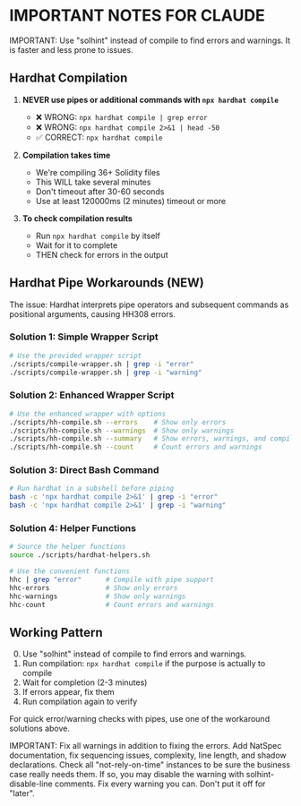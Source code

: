 # IMPORTANT NOTES FOR CLAUDE

IMPORTANT: Use "solhint" instead of compile to find errors and warnings. It is faster and less prone to issues.

## Hardhat Compilation

1. **NEVER use pipes or additional commands with `npx hardhat compile`**
   - ❌ WRONG: `npx hardhat compile | grep error`
   - ❌ WRONG: `npx hardhat compile 2>&1 | head -50`
   - ✅ CORRECT: `npx hardhat compile`

2. **Compilation takes time**
   - We're compiling 36+ Solidity files
   - This WILL take several minutes
   - Don't timeout after 30-60 seconds
   - Use at least 120000ms (2 minutes) timeout or more

3. **To check compilation results**
   - Run `npx hardhat compile` by itself
   - Wait for it to complete
   - THEN check for errors in the output

## Hardhat Pipe Workarounds (NEW)

The issue: Hardhat interprets pipe operators and subsequent commands as positional arguments, causing HH308 errors.

### Solution 1: Simple Wrapper Script
```bash
# Use the provided wrapper script
./scripts/compile-wrapper.sh | grep -i "error"
./scripts/compile-wrapper.sh | grep -i "warning"
```

### Solution 2: Enhanced Wrapper Script
```bash
# Use the enhanced wrapper with options
./scripts/hh-compile.sh --errors    # Show only errors
./scripts/hh-compile.sh --warnings  # Show only warnings
./scripts/hh-compile.sh --summary   # Show errors, warnings, and compilation summary
./scripts/hh-compile.sh --count     # Count errors and warnings
```

### Solution 3: Direct Bash Command
```bash
# Run hardhat in a subshell before piping
bash -c 'npx hardhat compile 2>&1' | grep -i "error"
bash -c 'npx hardhat compile 2>&1' | grep -i "warning"
```

### Solution 4: Helper Functions
```bash
# Source the helper functions
source ./scripts/hardhat-helpers.sh

# Use the convenient functions
hhc | grep "error"      # Compile with pipe support
hhc-errors              # Show only errors
hhc-warnings            # Show only warnings
hhc-count               # Count errors and warnings
```

## Working Pattern

0. Use "solhint" instead of compile to find errors and warnings.
1. Run compilation: `npx hardhat compile` if the purpose is actually to compile
2. Wait for completion (2-3 minutes)
3. If errors appear, fix them
4. Run compilation again to verify

For quick error/warning checks with pipes, use one of the workaround solutions above.

IMPORTANT: Fix all warnings in addition to fixing the errors. Add NatSpec documentation, fix sequencing issues, complexity, line length, and shadow declarations. Check all "not-rely-on-time" instances to be sure the business case really needs them. If so, you may disable the warning with solhint-disable-line comments. Fix every warning you can. Don't put it off for "later".